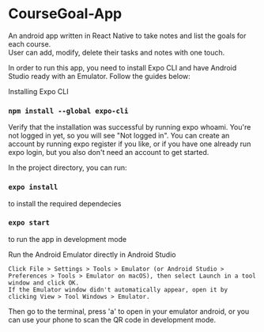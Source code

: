 # CourseGoal-App
An android app written in React Native to take notes and list the goals for each course. <br>
User can add, modify, delete their tasks and notes with one touch.

In order to run this app, you need to install Expo CLI and have Android Studio ready with an Emulator. Follow the guides below:

Installing Expo CLI
### `npm install --global expo-cli`
Verify that the installation was successful by running expo whoami. You're not logged in yet, so you will see "Not logged in". You can create an account by running expo register if you like, or if you have one already run expo login, but you also don't need an account to get started.

In the project directory, you can run:

### `expo install` 

to install the required dependecies

### `expo start`

to run the app in development mode

Run the Android Emulator directly in Android Studio

    Click File > Settings > Tools > Emulator (or Android Studio > Preferences > Tools > Emulator on macOS), then select Launch in a tool window and click OK.
    If the Emulator window didn't automatically appear, open it by clicking View > Tool Windows > Emulator.
Then go to the terminal, press 'a' to open in your emulator android, or you can use your phone to scan the QR code in development mode.
